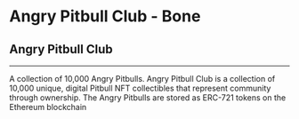 # Angry Pitbull Club - Bone

## Angry Pitbull Club
---
A collection of 10,000 Angry Pitbulls. Angry Pitbull Club is a collection of 10,000 unique, digital Pitbull NFT collectibles that represent community through ownership. The Angry Pitbulls are stored as ERC-721 tokens on the Ethereum blockchain


